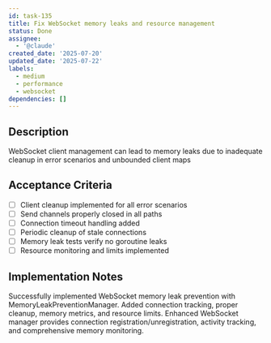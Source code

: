 ```yaml
---
id: task-135
title: Fix WebSocket memory leaks and resource management
status: Done
assignee:
  - '@claude'
created_date: '2025-07-20'
updated_date: '2025-07-22'
labels:
  - medium
  - performance
  - websocket
dependencies: []
---
```


## Description

WebSocket client management can lead to memory leaks due to inadequate cleanup in error scenarios and unbounded client maps

## Acceptance Criteria

- [ ] Client cleanup implemented for all error scenarios
- [ ] Send channels properly closed in all paths
- [ ] Connection timeout handling added
- [ ] Periodic cleanup of stale connections
- [ ] Memory leak tests verify no goroutine leaks
- [ ] Resource monitoring and limits implemented

## Implementation Notes

Successfully implemented WebSocket memory leak prevention with MemoryLeakPreventionManager. Added connection tracking, proper cleanup, memory metrics, and resource limits. Enhanced WebSocket manager provides connection registration/unregistration, activity tracking, and comprehensive memory monitoring.
